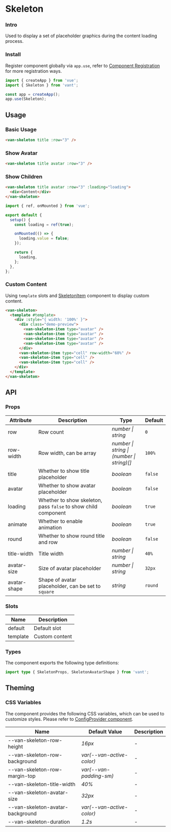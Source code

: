 # Skeleton

### Intro

Used to display a set of placeholder graphics during the content loading process.

### Install

Register component globally via `app.use`, refer to [Component Registration](#/en-US/advanced-usage#zu-jian-zhu-ce) for more registration ways.

```js
import { createApp } from 'vue';
import { Skeleton } from 'vant';

const app = createApp();
app.use(Skeleton);
```

## Usage

### Basic Usage

```html
<van-skeleton title :row="3" />
```

### Show Avatar

```html
<van-skeleton title avatar :row="3" />
```

### Show Children

```html
<van-skeleton title avatar :row="3" :loading="loading">
  <div>Content</div>
</van-skeleton>
```

```js
import { ref, onMounted } from 'vue';

export default {
  setup() {
    const loading = ref(true);

    onMounted(() => {
      loading.value = false;
    });

    return {
      loading,
    };
  },
};
```

### Custom Content

Using `template` slots and [SkeletonItem]() component to display custom content.

```html
<van-skeleton>
  <template #template>
    <div :style="{ width: '100%' }">
      <div class="demo-preview">
        <van-skeleton-item type="avatar" />
        <van-skeleton-item type="avatar" />
        <van-skeleton-item type="avatar" />
        <van-skeleton-item type="avatar" />
      </div>
      <van-skeleton-item type="cell" row-width="60%" />
      <van-skeleton-item type="cell" />
      <van-skeleton-item type="cell" />
    </div>
  </template>
</van-skeleton>
```

## API

### Props

| Attribute | Description | Type | Default |
| --- | --- | --- | --- |
| row | Row count | _number \| string_ | `0` |
| row-width | Row width, can be array | _number \| string \|<br>(number \| string)[]_ | `100%` |
| title | Whether to show title placeholder | _boolean_ | `false` |
| avatar | Whether to show avatar placeholder | _boolean_ | `false` |
| loading | Whether to show skeleton, pass `false` to show child component | _boolean_ | `true` |
| animate | Whether to enable animation | _boolean_ | `true` |
| round | Whether to show round title and row | _boolean_ | `false` |
| title-width | Title width | _number \| string_ | `40%` |
| avatar-size | Size of avatar placeholder | _number \| string_ | `32px` |
| avatar-shape | Shape of avatar placeholder, can be set to `square` | _string_ | `round` |

### Slots

| Name     | Description    |
| -------- | -------------- |
| default  | Default slot   |
| template | Custom content |

### Types

The component exports the following type definitions:

```ts
import type { SkeletonProps, SkeletonAvatarShape } from 'vant';
```

## Theming

### CSS Variables

The component provides the following CSS variables, which can be used to customize styles. Please refer to [ConfigProvider component](#/en-US/config-provider).

| Name                             | Default Value             | Description |
| -------------------------------- | ------------------------- | ----------- |
| --van-skeleton-row-height        | _16px_                    | -           |
| --van-skeleton-row-background    | _var(--van-active-color)_ | -           |
| --van-skeleton-row-margin-top    | _var(--van-padding-sm)_   | -           |
| --van-skeleton-title-width       | _40%_                     | -           |
| --van-skeleton-avatar-size       | _32px_                    | -           |
| --van-skeleton-avatar-background | _var(--van-active-color)_ | -           |
| --van-skeleton-duration          | _1.2s_                    | -           |
